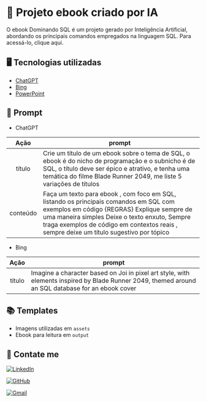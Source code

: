 

# 📓 Projeto ebook criado por IA

O ebook Dominando SQL é um projeto gerado por Inteligência Artificial, abordando os principais comandos empregados na linguagem SQL. Para acessá-lo, clique aqui.

## 🖥️ Tecnologias utilizadas 

- [ChatGPT](https://chat.openai.com/) 
- [Bing](https://www.bing.com/chat)
- [PowerPoint](https://www.microsoft.com/en/microsoft-365/powerpoint)

## 🤖 Prompt

- ChatGPT

|   Ação   | prompt                                                                                                                                                                                                                                                                         |
| :------: | ------------------------------------------------------------------------------------------------------------------------------------------------------------------------------------------------------------------------------------------------------------------------------ |
|  título  | Crie um título de um ebook sobre o tema de SQL, o ebook é do nicho de programação e o subnicho é de SQL, o título deve ser épico e atrativo, e tenha uma temática do filme Blade Runner 2049, me liste 5 variações de títulos                                                        |
| conteúdo | Faça um texto para ebook , com foco em SQL, listando os principais comandos em SQL com exemplos em código {REGRAS} Explique sempre de uma maneira simples Deixe o texto enxuto, Sempre traga exemplos de código em contextos reais , sempre deixe um título sugestivo por tópico |


- Bing

|  Ação  | prompt                                                                                 |
| :----: | -------------------------------------------------------------------------------------- |
| título |  Imagine a character based on Joi in pixel art style, with elements inspired by Blade Runner 2049, themed around an SQL database for an ebook cover


## 📚 Templates

- Imagens utilizadas em `assets`
- Ebook para leitura em `output`

## 🔗 Contate me

[![LinkedIn](https://img.shields.io/badge/LinkedIn-0077B5?style=for-the-badge&logo=linkedin&logoColor=white)](https://www.linkedin.com/in/isabele-silvestre/)  

[![GitHub](https://img.shields.io/badge/GitHub-100000?style=for-the-badge&logo=github&logoColor=white)](https://github.com/r1znp)

[![Gmail](https://img.shields.io/badge/Gmail-333333?style=for-the-badge&logo=gmail&logoColor=red)](mailto:isabele.silvestre.27@gmail.com)


